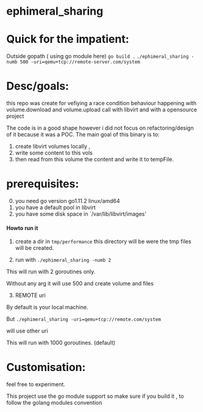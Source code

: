 # ephimeral_sharing

# Quick for the impatient:

Outside gopath ( using go module here)
`go build .`
`./ephimeral_sharing -numb 500 -uri=qemu+tcp://remote-server.com/system`


# Desc/goals:

this repo was create for vefiying a race condition behaviour happening with volume.download and volume.upload call with libvirt and  with a opensource project

The code is in a good shape however i did not focus on refactoring/design of it because it was a POC.
The main goal of this binary is to:

1) create libvirt volumes locally ,
2) write some content to this vols
3) then read from this volume the content and write it to tempFile.

# prerequisites:

0) you need  go version go1.11.2 linux/amd64
1) you have a default pool in libvirt
2) you have some disk space in `/var/lib/libvirt/images'

#### Howto run it

1) create a dir in `tmp/performance`
 this directory will be were the tmp files will be created.

2) run with `./ephimeral_sharing -numb 2`


This will run with 2 goroutines only.

Without any arg it will use 500 and create volume and files


3) REMOTE uri

By default is your local machine.

But 
`./ephimeral_sharing -uri=qemu+tcp://remote.com/system`

will use other uri


This will run with 1000 goroutines. (default)


# Customisation:

feel free to experiment.

This project use the go module support so make sure if you build it , to follow the golang modules convention 
